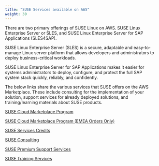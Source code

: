 ```yaml
---
title: "SUSE Services available on AWS"
weight: 30
---
```


<!--
Copyright Amazon.com, Inc. or its affiliates. All Rights Reserved.
SPDX-License-Identifier: MIT-0
-->

There are two primary offerings of SUSE Linux on AWS. SUSE Linux Enterprise Server or SLES, and SUSE Linux Enterprise Server for SAP Applications (SLES4SAP).

SUSE Linux Enterprise Server (SLES) is a secure, adaptable and easy-to-manage Linux server platform that allows developers and administrators to deploy business-critical workloads.

SUSE Linux Enterprise Server for SAP Applications makes it easier for systems administrators to deploy, configure, and protect the full SAP system stack quickly, reliably, and confidently.

The below links share the various services that SUSE offers on the AWS Marketplace. These include consulting for the implementation of your solution, support services for already deployed solutions, and training/learning materials about SUSE products.

[SUSE Cloud Marketplace Program](https://aws.amazon.com/marketplace/pp/prodview-b6es6ar6n4siw?sr=0-17&ref_=beagle&applicationId=AWSMPContessa)

[SUSE Cloud Marketplace Program (EMEA Orders Only)](https://aws.amazon.com/marketplace/pp/prodview-bcbfvvtssenvs?sr=0-4&ref_=beagle&applicationId=AWSMPContessa)

[SUSE Services Credits](https://aws.amazon.com/marketplace/pp/prodview-ujcdh57o6y5i4?sr=0-13&ref_=beagle&applicationId=AWSMPContessa)

[SUSE Consulting](https://aws.amazon.com/marketplace/pp/prodview-tky5aflowjlx2?sr=0-14&ref_=beagle&applicationId=AWSMPContessa)

[SUSE Premium Support Services](https://aws.amazon.com/marketplace/pp/prodview-lxdzbmcuh4hpu?sr=0-15&ref_=beagle&applicationId=AWSMPContessa)

[SUSE Training Services](https://aws.amazon.com/marketplace/pp/prodview-2djuzxumesfzy?sr=0-16&ref_=beagle&applicationId=AWSMPContessa)